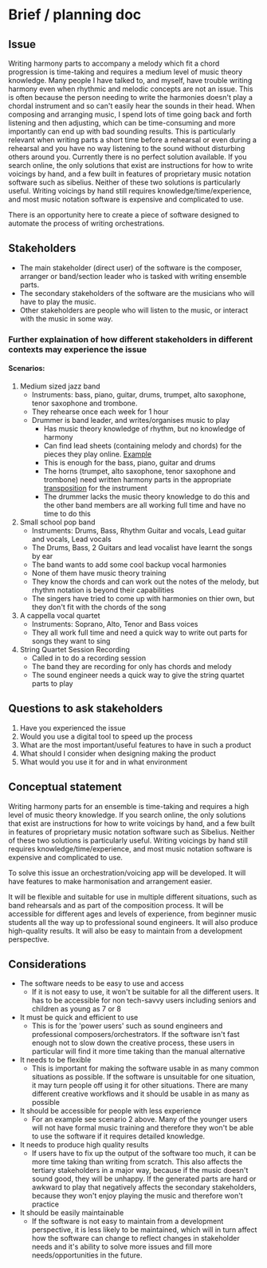 

# Brief / planning doc

## Issue
Writing harmony parts to accompany a melody which fit a chord progression is time-taking and requires a medium level of 
music theory knowledge. Many people I have talked to, and myself, have trouble writing harmony even when rhythmic and 
melodic concepts are not an issue. This is often because the person needing to write the harmonies doesn't play a 
chordal instrument and so can't easily hear the sounds in their head. When composing and arranging music, I spend lots 
of time going back and forth listening and then adjusting, which can be time-consuming and more importantly can end up 
with bad sounding results. This is particularly relevant when writing parts a short time before a rehearsal or even 
during a rehearsal and you have no way listening to the sound without disturbing others around you. Currently there is 
no perfect solution available. If you search online, the only solutions that exist are instructions for how to write 
voicings by hand, and a few built in features of proprietary music notation software such as sibelius. Neither of these 
two solutions is particularly useful. Writing voicings by hand still requires knowledge/time/experience, and most music 
notation software is expensive and complicated to use.

There is an opportunity here to create a piece of software designed to automate the process of writing orchestrations.

## Stakeholders
- The main stakeholder (direct user) of the software is the composer, arranger or band/section leader who is tasked with 
writing ensemble parts. 
- The secondary stakeholders of the software are the musicians who will have to play the music. 
- Other stakeholders are people who will listen to the music, or interact with the music in some way.

### Further explaination of how different stakeholders in different contexts may experience the issue

#### Scenarios:
1. Medium sized jazz band
    - Instruments: bass, piano, guitar, drums, trumpet, alto saxophone, tenor saxophone and trombone.
    - They rehearse once each week for 1 hour
    - Drummer is band leader, and writes/organises music to play
        - Has music theory knowledge of rhythm, but no knowledge of harmony
        - Can find lead sheets (containing melody and chords) for the pieces they play online. [Example][lead sheet]
        - This is enough for the bass, piano, guitar and drums
        - The horns (trumpet, alto saxophone, tenor saxophone and trombone) need written harmony parts in the 
        appropriate [transposition](http://music.stackexchange.com/questions/5374/what-is-a-transposing-instrument) for 
        the instrument
        - The drummer lacks the music theory knowledge to do this and the other band members are all working full time 
        and have no time to do this
2. Small school pop band
    - Instruments: Drums, Bass, Rhythm Guitar and vocals, Lead guitar and vocals, Lead vocals
    - The Drums, Bass, 2 Guitars and lead vocalist have learnt the songs by ear
    - The band wants to add some cool backup vocal harmonies
    - None of them have music theory training
    - They know the chords and can work out the notes of the melody, but rhythm notation is beyond their capabilities
    - The singers have tried to come up with harmonies on thier own, but they don't fit with the chords of the song
3. A cappella vocal quartet
    - Instruments: Soprano, Alto, Tenor and Bass voices
    - They all work full time and need a quick way to write out parts for songs they want to sing
4. String Quartet Session Recording
    - Called in to do a recording session
    - The band they are recording for only has chords and melody
    - The sound engineer needs a quick way to give the string quartet parts to play

## Questions to ask stakeholders
1. Have you experienced the issue
2. Would you use a digital tool to speed up the process
3. What are the most important/useful features to have in such a product
4. What should I consider when designing making the product
5. What would you use it for and in what environment

## Conceptual statement

Writing harmony parts for an ensemble is time-taking and requires a high level of music theory knowledge. If you 
search online, the only solutions that exist are instructions for how to write voicings by hand, and a few built in 
features of proprietary music notation software such as Sibelius. Neither of these two solutions is particularly 
useful. Writing voicings by hand still requires knowledge/time/experience, and most music notation software is 
expensive and complicated to use. 

To solve this issue an orchestration/voicing app will be developed. It will have features to make harmonisation and
arrangement easier.

It will be flexible and suitable for use in multiple different situations, such as band rehearsals and as part 
of the composition process. It will be accessible for different ages and levels of experience, from beginner 
music students all the way up to professional sound engineers. It will also produce high-quality results. It 
will also be easy to maintain from a development perspective.

## Considerations
- The software needs to be easy to use and access
    - If it is not easy to use, it won't be suitable for all the different users. It has to be accessible for non 
    tech-savvy users including seniors and children as young as 7 or 8
- It must be quick and efficient to use
    - This is for the 'power users' such as sound engineers and professional composers/orchestrators. If the 
    software isn't fast enough not to slow down the creative process, these users in particular will find it more
    time taking than the manual alternative
- It needs to be flexible
    - This is important for making the software usable in as many common situations as possible. If the software is 
    unsuitable for one situation, it may turn people off using it for other situations. There are many different 
    creative workflows and it should be usable in as many as possible
- It should be accessible for people with less experience
    - For an example see scenario 2 above. Many of the younger users will not have formal music training and therefore
    they won't be able to use the software if it requires detailed knowledge.
- It needs to produce high quality results
    - If users have to fix up the output of the software too much, it can be more time taking than writing from scratch. 
    This also affects the tertiary stakeholders in a major way, because if the music doesn't sound good, they will be 
    unhappy. If the generated parts are hard or awkward to play that negatively affects the secondary stakeholders, 
    because they won't enjoy playing the music and therefore won't practice
- It should be easily maintainable
    - If the software is not easy to maintain from a development perspective, it is less likely to be maintained,
    which will in turn affect how the software can change to reflect changes in stakeholder needs and it's ability to 
    solve more issues and fill more needs/opportunities in the future.

[lead sheet]: http://www.piano-ology.com/JazzSchool/Images/LeadSheetExamples/AutumnLeaves.gif "Lead sheet example"
